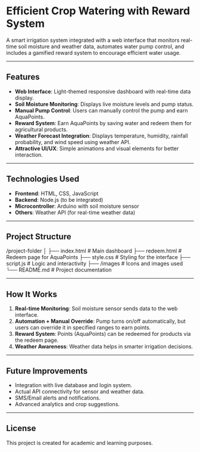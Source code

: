 # Efficient Crop Watering with Reward System

A smart irrigation system integrated with a web interface that monitors real-time soil moisture and weather data, automates water pump control, and includes a gamified reward system to encourage efficient water usage.

---

## Features

- **Web Interface**: Light-themed responsive dashboard with real-time data display.
- **Soil Moisture Monitoring**: Displays live moisture levels and pump status.
- **Manual Pump Control**: Users can manually control the pump and earn AquaPoints.
- **Reward System**: Earn AquaPoints by saving water and redeem them for agricultural products.
- **Weather Forecast Integration**: Displays temperature, humidity, rainfall probability, and wind speed using weather API.
- **Attractive UI/UX**: Simple animations and visual elements for better interaction.

---

## Technologies Used

- **Frontend**: HTML, CSS, JavaScript
- **Backend**: Node.js (to be integrated)
- **Microcontroller**: Arduino with soil moisture sensor
- **Others**: Weather API (for real-time weather data)

---

## Project Structure

/project-folder │ ├── index.html                # Main dashboard ├── redeem.html               # Redeem page for AquaPoints ├── style.css                 # Styling for the interface ├── script.js                 # Logic and interactivity ├── /images                   # Icons and images used └── README.md                 # Project documentation

---

## How It Works

1. **Real-time Monitoring**: Soil moisture sensor sends data to the web interface.
2. **Automation + Manual Override**: Pump turns on/off automatically, but users can override it in specified ranges to earn points.
3. **Reward System**: Points (AquaPoints) can be redeemed for products via the redeem page.
4. **Weather Awareness**: Weather data helps in smarter irrigation decisions.

---

## Future Improvements

- Integration with live database and login system.
- Actual API connectivity for sensor and weather data.
- SMS/Email alerts and notifications.
- Advanced analytics and crop suggestions.

---

## License

This project is created for academic and learning purposes.

